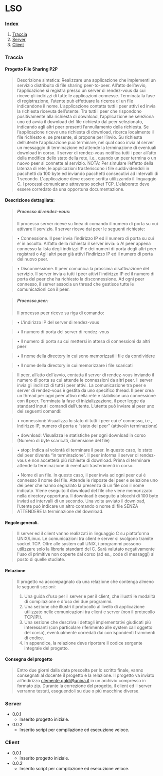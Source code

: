 # LSO

### Index
1. [Traccia](https://github.com/luco10/LSO/blob/master/README.md#traccia)
2. [Server](https://github.com/luco10/LSO/blob/master/README.md#server)
3. [Client](https://github.com/luco10/LSO/blob/master/README.md#client)


### Traccia
#### Progetto File Sharing P2P
> Descrizione sintetica:
Realizzare una applicazione che implementi un servizio distribuito di file sharing peer-to-peer.
All’atto dell’avvio, l’applicazione si registra presso un server di rendez-vous da cui riceve gli
indirizzi di tutte le applicazioni connesse. Terminata la fase di registrazione, l’utente può effettuare
la ricerca di un file indicandone il nome. L’applicazione contatta tutti i peer attivi ed invia la
richiesta ricevuta dell’utente. Tra tutti i peer che rispondono positivamente alla richiesta di
download, l’applicazione ne seleziona uno ed avvia il download del file richiesto dal peer
selezionato, indicando agli altri peer presenti l’annullamento della richiesta. Se l’applicazione
riceve una richiesta di download, ricerca localmente il file richiesto e, se presente, si propone per
l’invio. Su richiesta dell’utente l’applicazione può terminare, nel qual caso invia al server un
messaggio di terminazione ed attende la terminazione di eventuali download in corso.
Il server di rendez-vous notifica tutti i peer all’atto della modifica dello stato della rete, i.e., quando
un peer termina o un nuovo peer si connette al servizio.
NOTA: Per simulare l’effetto della latenza di rete, le applicazioni trasferiscono i file suddividendoli
in pacchetti da 100 byte ed inviando pacchetti consecutivi ad intervalli di 1 secondo.
L'applicazione deve essere scritta utilizzando il linguaggio C. I processi comunicano attraverso
socket TCP. L'elaborato deve essere corredato da una opportuna documentazione.

#### Descrizione dettagliata:
> ##### Processo di rendez-vous:
> Il processo server riceve su linea di comando il numero di porta su cui attivare il servizio. Il server
riceve dai peer le seguenti richieste:

> • Connessione. Il peer invia l’indirizzo IP ed il numero di porta su cui e’ in ascolto. All’atto
della richiesta il server invia:
o Al peer appena connesso la lista degli indirizzi IP e dei numeri di porta degli altri
peer registrati
o Agli altri peer già attivi l’indirizzo IP ed il numero di porta del nuovo peer.

> • Disconnessione. Il peer comunica la prossima disattivazione del servizio. Il server invia a
tutti i peer attivi l’indirizzo IP ed il numero di porta del peer che ha richiesto la
disconnessione.
Ad ogni peer connesso, il server associa un thread che gestisce tutte le comunicazioni con il peer.

> ##### Processo peer:
> Il processo peer riceve su riga di comando:

> • L’indirizzo IP del server di rendez-vous

> • Il numero di porta del server di rendez-vous

> • Il numero di porta su cui mettersi in attesa di connessioni da altri peer

> • Il nome della directory in cui sono memorizzati i file da condividere

> • Il nome della directory in cui memorizzare i file scaricati

> Il peer, all’atto dell’avvio, contatta il server di rendez-vous inviando il numero di porta su cui
attende le connessioni da altri peer. Il server invia gli indirizzi di tutti i peer attivi. La
comunicazione tra peer e server di rendez-vous è gestita da uno specifico thread.
Il peer crea un thread per ogni peer attivo nella rete e stabilisce una connessione con il peer.
Terminata la fase di inizializzazione, il peer legge da standard input i comandi dell’utente. 
L’utente può inviare al peer uno dei seguenti comandi:

> • connessioni: Visualizza lo stato di tutti i peer cui e’ connesso, i.e., Indirizzo IP, numero di
porta e “stato del peer” (attivo/in terminazione)

> • download: Visualizza le statistiche per ogni download in corso (Numero di byte scaricati,
dimensione del file)

> • stop: Indica al volontà di terminare il peer. In questo caso, lo stato del peer diventa “in
terminazione”. Il peer informa il server di rendez-vous e non accetterà più richieste di
download. Prima di terminare attende la terminazione di eventuali trasferimenti in corso.

> • Nome di un file. In questo caso, il peer invia ad ogni peer cui è connesso il nome del file.
Attende le risposte dei peer e selezione uno dei peer che hanno segnalato la presenza di un
file con il nome indicato. Viene eseguito il download del file che viene memorizzato nella
directory opportuna. Il download è eseguito a blocchi di 100 byte inviati ad intervalli di un
secondo. Una volta avviato il download, l’utente può indicare un altro comando o nome di
file SENZA ATTENDERE la terminazione del download.

#### Regole generali.
> Il server ed il client vanno realizzati in linguaggio C su piattaforma UNIX/Linux. Le comunicazioni
tra client e server si svolgono tramite socket TCP. Oltre alle system call UNIX, i programmi
possono utilizzare solo la libreria standard del C. Sarà valutato negativamente l'uso di primitive non
coperte dal corso (ad es., code di messaggi) al posto di quelle studiate.

#### Relazione
> Il progetto va accompagnato da una relazione che contenga almeno le seguenti sezioni:
> 1. Una guida d'uso per il server e per il client, che illustri le modalità di compilazione e d'uso dei
due programmi.
> 2. Una sezione che illustri il protocollo al livello di applicazione utilizzato nelle comunicazioni tra
client e server (non il protocollo TCP/IP!).
> 3. Una sezione che descriva i dettagli implementativi giudicati più interessanti (con particolare
riferimento alle system call oggetto del corso), eventualmente corredati dai corrispondenti
frammenti di codice.
> 4. In appendice, la relazione deve riportare il codice sorgente integrale del progetto.

#### Consegna del progetto
> Entro due giorni dalla data prescelta per lo scritto finale, vanno consegnati al docente il progetto e la
relazione. Il progetto va inviato all'indirizzo clemente.galdi@unina.it in un archivio compresso in
formato zip. Durante la correzione del progetto, il client ed il server verranno testati, eseguendoli su
due o più macchine diverse.


### Server
- 0.0.1
  - Inserito progetto iniziale.
- 0.0.2
  - Inserito script per compilazione ed esecuzione veloce.


### Client
- 0.0.1
  - Inserito progetto iniziale.
- 0.0.2
  - Inserito script per compilazione ed esecuzione veloce.
